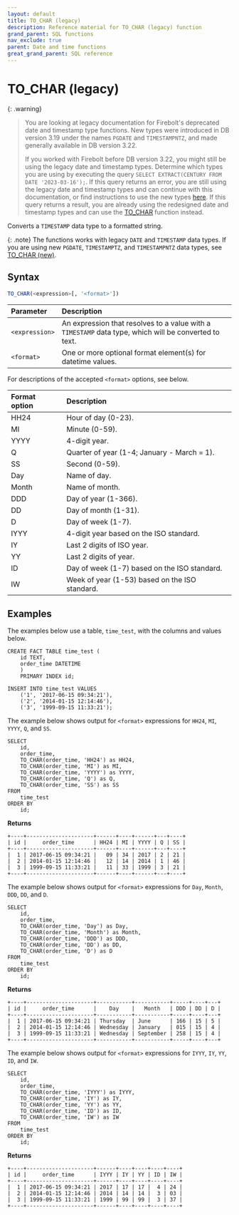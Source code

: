 ```yaml
---
layout: default
title: TO_CHAR (legacy)
description: Reference material for TO_CHAR (legacy) function
grand_parent: SQL functions
nav_exclude: true
parent: Date and time functions
great_grand_parent: SQL reference
---
```


# TO_CHAR (legacy)

{: .warning}
  >You are looking at legacy documentation for Firebolt's deprecated date and timestamp type functions.
  >New types were introduced in DB version 3.19 under the names `PGDATE` and `TIMESTAMPNTZ`, and made generally available in DB version 3.22.
  >
  >If you worked with Firebolt before DB version 3.22, you might still be using the legacy date and timestamp types.
  >Determine which types you are using by executing the query `SELECT EXTRACT(CENTURY FROM DATE '2023-03-16');`.
  >If this query returns an error, you are still using the legacy date and timestamp types and can continue with this documentation, or find instructions to use the new types [here](../../release-notes/release-notes-archive.html#db-version-322).
  >If this query returns a result, you are already using the redesigned date and timestamp types and can use the [TO_CHAR](./to-char-new.md) function instead.

Converts a `TIMESTAMP` data type to a formatted string.

{: .note}
The functions works with legacy `DATE` and `TIMESTAMP` data types. If you are using new `PGDATE`, `TIMESTAMPTZ`, and `TIMESTAMPNTZ` data types, see [TO_CHAR (new)](../functions-reference/to-char-new.md).

## Syntax

```sql
TO_CHAR(<expression>[, '<format>'])
```

|   Parameter   |                       Description                          |
| :-------------| :---------------------------------------------------------|                           
|  `<expression>`   | An expression that resolves to a value with a `TIMESTAMP` data type, which will be converted to text. |
|  `<format>`   | One or more optional format element(s) for datetime values. |                       

For descriptions of the accepted `<format>` options, see below.

| Format option |                  Description                   |
|:--------------|:-----------------------------------------------|
| HH24          | Hour of day (0-23).                            |
| MI            | Minute (0-59).                                 |
| YYYY          | 4-digit year.                                  |
| Q             | Quarter of year (1-4; January - March = 1).    |
| SS            | Second (0-59).                                 |
| Day           | Name of day.                                   |
| Month         | Name of month.                                 |
| DDD           | Day of year (1-366).                           |
| DD            | Day of month (1-31).                           |
| D             | Day of week (1-7).                             |
| IYYY          | 4-digit year based on the ISO standard.        |
| IY            | Last 2 digits of ISO year.                     |
| YY            | Last 2 digits of year.                         |
| ID            | Day of week (1-7) based on the ISO standard.   |
| IW            | Week of year (1-53) based on the ISO standard. |

## Examples

The examples below use a table, `time_test`, with the columns and values below.

```
CREATE FACT TABLE time_test (
    id TEXT,
    order_time DATETIME
    )
    PRIMARY INDEX id;

INSERT INTO time_test VALUES
    ('1', '2017-06-15 09:34:21'),
    ('2', '2014-01-15 12:14:46'),
    ('3', '1999-09-15 11:33:21');
```

The example below shows output for `<format>` expressions for `HH24`, `MI`, `YYYY`, `Q`, and `SS`.

```
SELECT
    id,
    order_time,
    TO_CHAR(order_time, 'HH24') as HH24,
    TO_CHAR(order_time, 'MI') as MI,
    TO_CHAR(order_time, 'YYYY') as YYYY,
    TO_CHAR(order_time, 'Q') as Q,
    TO_CHAR(order_time, 'SS') as SS
FROM
    time_test
ORDER BY
    id;
```

**Returns**

```
+----+---------------------+------+----+------+---+----+
| id |     order_time      | HH24 | MI | YYYY | Q | SS |
+----+---------------------+------+----+------+---+----+
|  1 | 2017-06-15 09:34:21 |   09 | 34 | 2017 | 2 | 21 |
|  2 | 2014-01-15 12:14:46 |   12 | 14 | 2014 | 1 | 46 |
|  3 | 1999-09-15 11:33:21 |   11 | 33 | 1999 | 3 | 21 |
+----+---------------------+------+----+------+---+----+
```


The example below shows output for `<format>` expressions for `Day`, `Month`, `DDD`, `DD`, and `D`.

```
SELECT
    id,
    order_time,
    TO_CHAR(order_time, 'Day') as Day,
    TO_CHAR(order_time, 'Month') as Month,
    TO_CHAR(order_time, 'DDD') as DDD,
    TO_CHAR(order_time, 'DD') as DD,
    TO_CHAR(order_time, 'D') as D
FROM
    time_test
ORDER BY
    id;
```

**Returns**

```
+----+---------------------+-----------+-----------+-----+----+---+
| id |     order_time      |    Day    |   Month   | DDD | DD | D |
+----+---------------------+-----------+-----------+-----+----+---+
|  1 | 2017-06-15 09:34:21 | Thursday  | June      | 166 | 15 | 5 |
|  2 | 2014-01-15 12:14:46 | Wednesday | January   | 015 | 15 | 4 |
|  3 | 1999-09-15 11:33:21 | Wednesday | September | 258 | 15 | 4 |
+----+---------------------+-----------+-----------+-----+----+---+
```

The example below shows output for `<format>` expressions for `IYYY`, `IY`, `YY`, `ID`, and `IW`.

```
SELECT
    id,
    order_time,
    TO_CHAR(order_time, 'IYYY') as IYYY,
    TO_CHAR(order_time, 'IY') as IY,
    TO_CHAR(order_time, 'YY') as YY,
    TO_CHAR(order_time, 'ID') as ID,
    TO_CHAR(order_time, 'IW') as IW
FROM
    time_test
ORDER BY
    id;
```
**Returns**

```
+----+---------------------+------+----+----+----+----+
| id |     order_time      | IYYY | IY | YY | ID | IW |
+----+---------------------+------+----+----+----+----+
|  1 | 2017-06-15 09:34:21 | 2017 | 17 | 17 |  4 | 24 |
|  2 | 2014-01-15 12:14:46 | 2014 | 14 | 14 |  3 | 03 |
|  3 | 1999-09-15 11:33:21 | 1999 | 99 | 99 |  3 | 37 |
+----+---------------------+------+----+----+----+----+
```